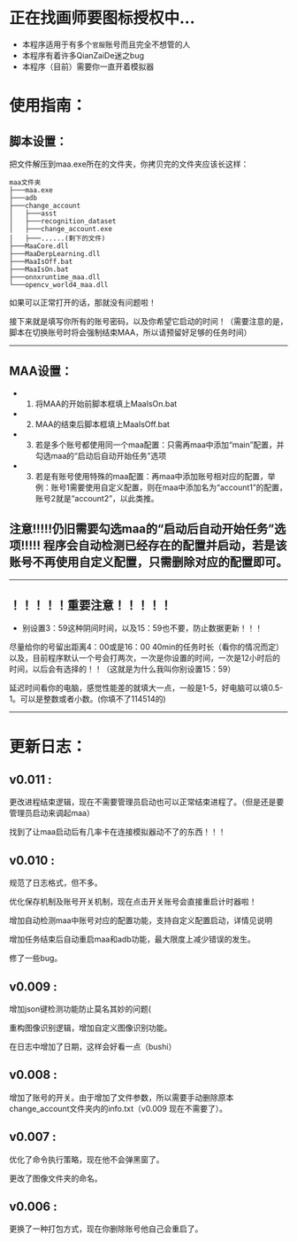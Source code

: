 # 正在找画师要图标授权中...

- 本程序适用于有多个```官服```账号而且完全不想管的人
- 本程序有着许多QianZaiDe迷之bug
- 本程序（目前）需要你一直开着模拟器

# 使用指南：
## 脚本设置：
把文件解压到maa.exe所在的文件夹，你拷贝完的文件夹应该长这样：
```shell
maa文件夹
├───maa.exe
├───adb
├───change_account
│   ├───asst
│   ├───recognition_dataset
│   ├───change_account.exe
│   ├───......(剩下的文件)
├───MaaCore.dll
├───MaaDerpLearning.dll
├───MaaIsOff.bat
├───MaaIsOn.bat
├───onnxruntime_maa.dll
└───opencv_world4_maa.dll
```

如果可以正常打开的话，那就没有问题啦！

接下来就是填写你所有的账号密码，以及你希望它启动的时间！（需要注意的是，脚本在切换账号时将会强制结束MAA，所以请预留好足够的任务时间）

-----------------------------------
##  MAA设置：
- 1. 将MAA的开始前脚本框填上MaaIsOn.bat
- 2. MAA的结束后脚本框填上MaaIsOff.bat
- 3. 若是多个账号都使用同一个maa配置：只需再maa中添加“main”配置，并勾选maa的“启动后自动开始任务”选项
- 3. 若是有账号使用特殊的maa配置：再maa中添加账号相对应的配置，举例：账号1需要使用自定义配置，则在maa中添加名为“account1”的配置，账号2就是“account2”，以此类推。
	
## 注意!!!!!仍旧需要勾选maa的“启动后自动开始任务”选项!!!!! 程序会自动检测已经存在的配置并启动，若是该账号不再使用自定义配置，只需删除对应的配置即可。

-----------------------------------
## ！！！！！重要注意！！！！！
- 别设置3：59这种阴间时间，以及15：59也不要，防止数据更新！！！

尽量给你的号留出距离4：00或是16：00  40min的任务时长（看你的情况而定）
以及，目前程序默认一个号会打两次，一次是你设置的时间，一次是12小时后的时间，以后会有选择的！！（这就是为什么我叫你别设置15：59）

延迟时间看你的电脑，感觉性能差的就填大一点，一般是1-5，好电脑可以填0.5-1。可以是整数或者小数。(你填不了114514的)

-----------------------------------
# 更新日志：
## v0.011 :
	
更改进程结束逻辑，现在不需要管理员启动也可以正常结束进程了。（但是还是要管理员启动来调起maa）
	
找到了让maa启动后有几率卡在连接模拟器动不了的东西！！！

## v0.010 :
规范了日志格式，但不多。

优化保存机制及账号开关机制，现在点击开关账号会直接重启计时器啦！

增加自动检测maa中账号对应的配置功能，支持自定义配置启动，详情见说明

增加任务结束后自动重启maa和adb功能，最大限度上减少错误的发生。

修了一些bug。

## v0.009 :
增加json键检测功能防止莫名其妙的问题(

重构图像识别逻辑，增加自定义图像识别功能。

在日志中增加了日期，这样会好看一点（bushi）
## v0.008 :
增加了账号的开关。由于增加了文件参数，所以需要手动删除原本change_account文件夹内的info.txt（v0.009 现在不需要了）。
## v0.007 :
优化了命令执行策略，现在他不会弹黑窗了。

更改了图像文件夹的命名。
## v0.006 :
更换了一种打包方式，现在你删除账号他自己会重启了。